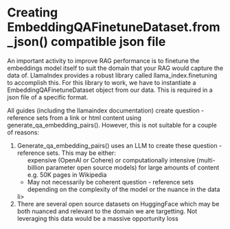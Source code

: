 # Creating EmbeddingQAFinetuneDataset.from_json() compatible json file

An important activity to improve RAG performance is to finetune the embeddings model itself to suit the domain that your RAG would capture the data of. LlamaIndex provides a robust library called llama_index.finetuning to accomplish this.
For this library to work, we have to instantiate a EmbeddingQAFinetuneDataset object from our data. This is required in  a json file of a specific format. 

All guides (including the llamaindex documentation) create question - reference sets from a link or html content using generate_qa_embedding_pairs(). However, this is not suitable for a couple of reasons:
<ol>

<li>Generate_qa_embedding_pairs() uses an LLM to create these question - reference sets. This may be either:
  <ul>
 expensive (OpenAI or Cohere) or computationally intensive (multi-billion parameter open source models) for large amounts of content e.g. 50K pages in Wikipedia</li>
<li>May not necessarily be coherent question - reference sets depending on the complexity of the model or the nuance in the data </li></ul></li>li>
<li>There are several open source datasets on HuggingFace which may be both nuanced and relevant to the domain we are targetting. Not leveraging this data would be a massive opportunity loss
</li>
</ol>
